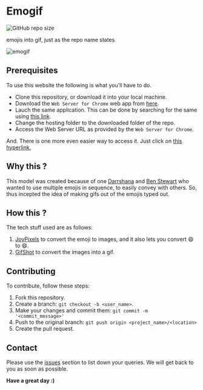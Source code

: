 # Emogif

![GitHub repo size](https://img.shields.io/github/repo-size/Darrshana/Emogif)

emojis into gif, just as the repo name states

![emogif](https://user-images.githubusercontent.com/24373162/136667703-3dc30c9b-0609-4f76-93b1-55f3e99a3ab0.gif)

## Prerequisites

To use this website the following is what you'll have to do.

* Clone this repository, or download it into your local machine.
* Download the `Web Server for Chrome` web app from [here](https://chrome.google.com/webstore/detail/web-server-for-chrome/ofhbbkphhbklhfoeikjpcbhemlocgigb).
* Lauch the same application. This can be done by searching for the same using [this link](chrome://extensions/).
* Change the hosting folder to the downloaded folder of the repo.
* Access the Web Server URL as provided by the `Web Server for Chrome`.

And. There is one more even easier way to access it. Just click on [this hyperlink.](https://emogifv2.netlify.app/)

## Why this ?

This model was created because of one [Darrshana](https://github.com/Darrshana) and [Ben Stewart](https://github.com/sbenstewart) who wanted to use multiple emojis in sequence, to easily convey with others. So, thus incepted the idea of making gifs out of the emojis typed out.

## How this ?

The tech stuff used are as follows:

1. [JoyPixels](https://www.joypixels.com/) to convert the emoji to images, and it also lets you convert :smile: to 😄.
2. [GifShot](https://github.com/yahoo/gifshot) to convert the images into a gif.

## Contributing
To contribute, follow these steps:

1. Fork this repository.
2. Create a branch: `git checkout -b <user_name>`.
3. Make your changes and commit them: `git commit -m '<commit_message>'`
4. Push to the original branch: `git push origin <project_name>/<location>`
5. Create the pull request.

## Contact

Please use the [issues](https://github.com/Darrshana/Emogif/issues) section to list down your queries. We will get back to you as soon as possible.

**Have a great day :)**

